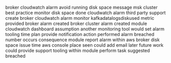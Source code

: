broker cloudwatch alarm avoid running disk space message msk cluster best practice monitor disk space done cloudwatch alarm third party support create broker cloudwatch alarm monitor kafkadatalogsdiskused metric provided broker alarm created broker cluster alarm created module cloudwatch dashboard assumption another monitoring tool would set alarm tooling time plan provide notification action performed alarm breached number occurs consequence module report alarm within aws broker disk space issue time aws console place seen could add email later future work could provide support tooling within module perform task suggested breached